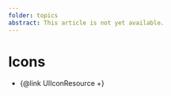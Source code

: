```yaml
---
folder: topics
abstract: This article is not yet available.
---
```


# Icons

- {@link UIIconResource +}
